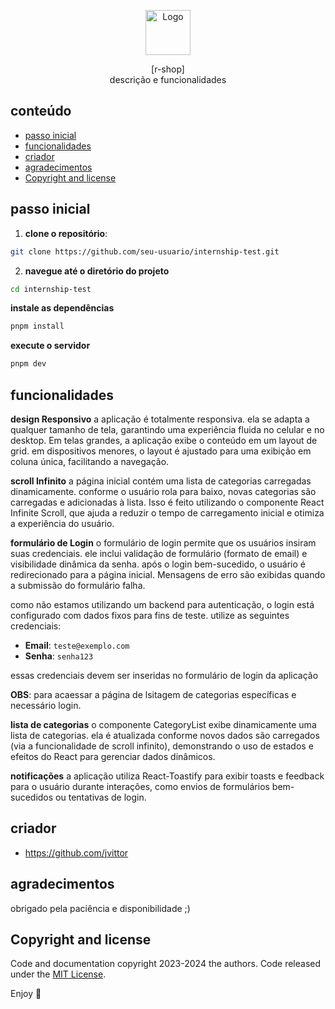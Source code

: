 <p align="center">
  <a href="https://ibb.co/KjVHfm6w">
    <img src="/assets/logo" alt="Logo" width=72 height=72>
  </a>
  <p align="center">
    [r-shop]<br />descrição e funcionalidades
    <br>
  </p>
</p>


## conteúdo

- [passo inicial](#passo-inicial)
- [funcionalidades](#funcionalidades)
- [criador](#criador)
- [agradecimentos](#agradecimentos)
- [Copyright and license](#copyright-and-license)


## passo inicial

1. **clone o repositório**:

```bash
git clone https://github.com/seu-usuario/internship-test.git
```

2. **navegue até o diretório do projeto**

```bash
cd internship-test
```

**instale as dependências**

```bash
pnpm install
```

**execute o servidor**

```bash
pnpm dev
```

## funcionalidades

**design Responsivo**
a aplicação é totalmente responsiva. ela se adapta a qualquer tamanho de tela, garantindo uma experiência fluida no celular e no desktop. Em telas grandes, a aplicação exibe o conteúdo em um layout de grid. em dispositivos menores, o layout é ajustado para uma exibição em coluna única, facilitando a navegação.

**scroll Infinito**
a página inicial contém uma lista de categorias carregadas dinamicamente. conforme o usuário rola para baixo, novas categorias são carregadas e adicionadas à lista. Isso é feito utilizando o componente React Infinite Scroll, que ajuda a reduzir o tempo de carregamento inicial e otimiza a experiência do usuário.

**formulário de Login**
o formulário de login permite que os usuários insiram suas credenciais. ele inclui validação de formulário (formato de email) e visibilidade dinâmica da senha. após o login bem-sucedido, o usuário é redirecionado para a página inicial. Mensagens de erro são exibidas quando a submissão do formulário falha.

como não estamos utilizando um backend para autenticação, o login está configurado com dados fixos para fins de teste. utilize as seguintes credenciais:

- **Email**: `teste@exemplo.com`
- **Senha**: `senha123`

essas credenciais devem ser inseridas no formulário de login da aplicação

**OBS**: para acaessar a página de lsitagem de categorias específicas e necessário login.


**lista de categorias**
o componente CategoryList exibe dinamicamente uma lista de categorias. ela é atualizada conforme novos dados são carregados (via a funcionalidade de scroll infinito), demonstrando o uso de estados e efeitos do React para gerenciar dados dinâmicos.

**notificações**
a aplicação utiliza React-Toastify para exibir toasts e feedback para o usuário durante interações, como envios de formulários bem-sucedidos ou tentativas de login.

## criador

- <https://github.com/jvittor>

## agradecimentos

obrigado pela paciência e disponibilidade ;)

## Copyright and license

Code and documentation copyright 2023-2024 the authors. Code released under the [MIT License](https://reponame/blob/master/LICENSE).

Enjoy :metal:
